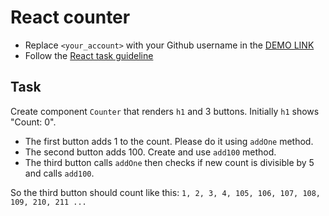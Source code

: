# React counter
- Replace `<your_account>` with your Github username in the [DEMO LINK](https://julianastenko.github.io/react_counter/)
- Follow the [React task guideline](https://github.com/mate-academy/react_task-guideline#react-tasks-guideline)

## Task
Create component `Counter` that renders `h1` and 3 buttons. Initially `h1` shows
"Count: 0".
- The first button adds 1 to the count. Please do it using `addOne` method.
- The second button adds 100. Create and use `add100` method.
- The third button calls `addOne` then checks if new count is divisible by 5 and calls `add100`.

So the third button should count like this:
`1, 2, 3, 4, 105, 106, 107, 108, 109, 210, 211 ...`
